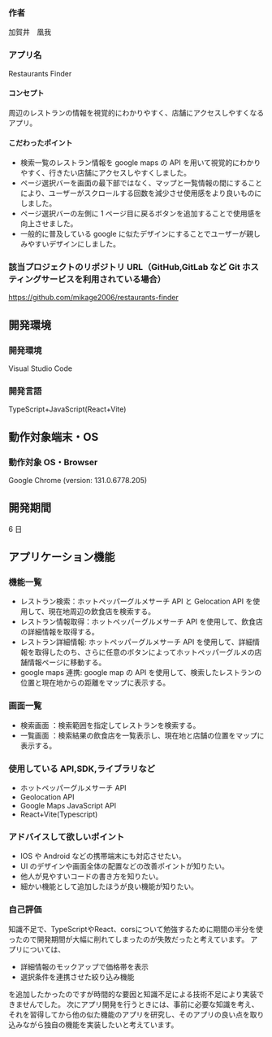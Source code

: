 ### 作者

加賀井　凰我

### アプリ名

Restaurants Finder

#### コンセプト

周辺のレストランの情報を視覚的にわかりやすく、店舗にアクセスしやすくなるアプリ。

#### こだわったポイント

- 検索一覧のレストラン情報を google maps の API を用いて視覚的にわかりやすく、行きたい店舗にアクセスしやすくしました。
- ページ選択バーを画面の最下部ではなく、マップと一覧情報の間にすることにより、ユーザーがスクロールする回数を減少させ使用感をより良いものにしました。
- ページ選択バーの左側に 1 ページ目に戻るボタンを追加することで使用感を向上させました。
- 一般的に普及している google に似たデザインにすることでユーザーが親しみやすいデザインにしました。

### 該当プロジェクトのリポジトリ URL（GitHub,GitLab など Git ホスティングサービスを利用されている場合）

https://github.com/mikage2006/restaurants-finder

## 開発環境

### 開発環境

Visual Studio Code

### 開発言語

TypeScript+JavaScript(React+Vite)

## 動作対象端末・OS

### 動作対象 OS・Browser

Google Chrome (version: 131.0.6778.205)

## 開発期間

6 日

## アプリケーション機能

### 機能一覧

- レストラン検索：ホットペッパーグルメサーチ API と Gelocation API を使用して、現在地周辺の飲食店を検索する。
- レストラン情報取得：ホットペッパーグルメサーチ API を使用して、飲食店の詳細情報を取得する。
- レストラン詳細情報: ホットペッパーグルメサーチ API を使用して、詳細情報を取得したのち、さらに任意のボタンによってホットペッパーグルメの店舗情報ページに移動する。
- google maps 連携: google map の API を使用して、検索したレストランの位置と現在地からの距離をマップに表示する。

### 画面一覧

- 検索画面 ：検索範囲を指定してレストランを検索する。
- 一覧画面 ：検索結果の飲食店を一覧表示し、現在地と店舗の位置をマップに表示する。

### 使用している API,SDK,ライブラリなど

- ホットペッパーグルメサーチ API
- Geolocation API
- Google Maps JavaScript API
- React+Vite(Typescript)

### アドバイスして欲しいポイント

- IOS や Android などの携帯端末にも対応させたい。
- UI のデザインや画面全体の配置などの改善ポイントが知りたい。
- 他人が見やすいコードの書き方を知りたい。
- 細かい機能として追加したほうが良い機能が知りたい。

### 自己評価

知識不足で、TypeScriptやReact、corsについて勉強するために期間の半分を使ったので開発期間が大幅に削れてしまったのが失敗だったと考えています。
アプリについては、
- 詳細情報のモックアップで価格帯を表示
- 選択条件を連携させた絞り込み機能
  
を追加したかったのですが時間的な要因と知識不足による技術不足により実装できませんでした。
次にアプリ開発を行うときには、事前に必要な知識を考え、それを習得してから他の似た機能のアプリを研究し、そのアプリの良い点を取り込みながら独自の機能を実装したいと考えています。
